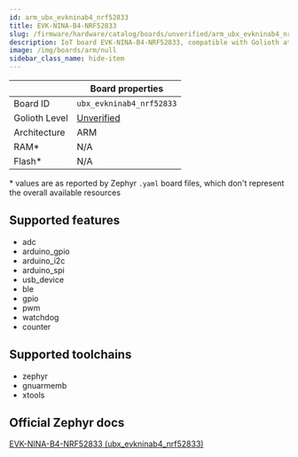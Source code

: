 ```yaml
---
id: arm_ubx_evkninab4_nrf52833
title: EVK-NINA-B4-NRF52833
slug: /firmware/hardware/catalog/boards/unverified/arm_ubx_evkninab4_nrf52833
description: IoT board EVK-NINA-B4-NRF52833, compatible with Golioth at unverified level.
image: /img/boards/arm/null
sidebar_class_name: hide-item
---
```


[//]: # (This is an auto-generated file, do not edit! Changes to it will be lost upon re-generation)



|                | Board properties     |
| -------------  | -------------------- |
| Board ID       | `ubx_evkninab4_nrf52833` |
| Golioth Level  | [Unverified](/firmware/hardware#unverified-boards) |
| Architecture   | ARM |
| RAM*           | N/A |
| Flash*         | N/A |

\* values are as reported by Zephyr `.yaml` board files, which don't represent the overall available resources



## Supported features

* adc
* arduino_gpio
* arduino_i2c
* arduino_spi
* usb_device
* ble
* gpio
* pwm
* watchdog
* counter

## Supported toolchains

* zephyr
* gnuarmemb
* xtools

## Official Zephyr docs

[EVK-NINA-B4-NRF52833 (ubx_evkninab4_nrf52833)](https://docs.zephyrproject.org/3.6.0/boards/arm/ubx_evkninab4_nrf52833/doc/index.html)
